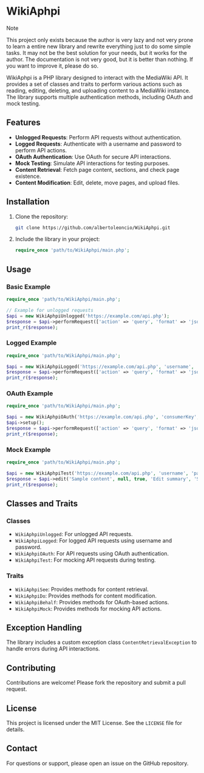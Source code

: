 # WikiAphpi

> [!NOTE]
> This project only exists because the author is very lazy and not very prone to learn a entire new library and rewrite everything just to do some simple tasks. It may not be the best solution for your needs, but it works for the author. The documentation is not very good, but it is better than nothing. If you want to improve it, please do so.

WikiAphpi is a PHP library designed to interact with the MediaWiki API. It provides a set of classes and traits to perform various actions such as reading, editing, deleting, and uploading content to a MediaWiki instance. The library supports multiple authentication methods, including OAuth and mock testing.

## Features

- **Unlogged Requests**: Perform API requests without authentication.
- **Logged Requests**: Authenticate with a username and password to perform API actions.
- **OAuth Authentication**: Use OAuth for secure API interactions.
- **Mock Testing**: Simulate API interactions for testing purposes.
- **Content Retrieval**: Fetch page content, sections, and check page existence.
- **Content Modification**: Edit, delete, move pages, and upload files.

## Installation

1. Clone the repository:
   ```bash
   git clone https://github.com/albertoleoncio/WikiAphpi.git
   ```
2. Include the library in your project:
   ```php
   require_once 'path/to/WikiAphpi/main.php';
   ```

## Usage

### Basic Example

```php
require_once 'path/to/WikiAphpi/main.php';

// Example for unlogged requests
$api = new WikiAphpiUnlogged('https://example.com/api.php');
$response = $api->performRequest(['action' => 'query', 'format' => 'json'], false);
print_r($response);
```

### Logged Example

```php
require_once 'path/to/WikiAphpi/main.php';

$api = new WikiAphpiLogged('https://example.com/api.php', 'username', 'password');
$response = $api->performRequest(['action' => 'query', 'format' => 'json'], false);
print_r($response);
```

### OAuth Example

```php
require_once 'path/to/WikiAphpi/main.php';

$api = new WikiAphpiOAuth('https://example.com/api.php', 'consumerKey', 'consumerSecret');
$api->setup();
$response = $api->performRequest(['action' => 'query', 'format' => 'json'], false);
print_r($response);
```

### Mock Example

```php
require_once 'path/to/WikiAphpi/main.php';

$api = new WikiAphpiTest('https://example.com/api.php', 'username', 'password');
$response = $api->edit('Sample content', null, true, 'Edit summary', 'Sample Page');
print_r($response);
```

## Classes and Traits

### Classes

- `WikiAphpiUnlogged`: For unlogged API requests.
- `WikiAphpiLogged`: For logged API requests using username and password.
- `WikiAphpiOAuth`: For API requests using OAuth authentication.
- `WikiAphpiTest`: For mocking API requests during testing.

### Traits

- `WikiAphpiSee`: Provides methods for content retrieval.
- `WikiAphpiDo`: Provides methods for content modification.
- `WikiAphpiBehalf`: Provides methods for OAuth-based actions.
- `WikiAphpiMock`: Provides methods for mocking API actions.

## Exception Handling

The library includes a custom exception class `ContentRetrievalException` to handle errors during API interactions.

## Contributing

Contributions are welcome! Please fork the repository and submit a pull request.

## License

This project is licensed under the MIT License. See the `LICENSE` file for details.

## Contact

For questions or support, please open an issue on the GitHub repository.

